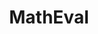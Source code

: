 ---
title: MathEval
description: MathEval is a benchmark dedicated to the holistic evaluation on mathematical capacities of LLMs, consisting of 22 evaluation datasets in various mathematical fields and over 70,000 math problems. The aim is to comprehensively evaluate the mathematical problem-solving abilities of LLMs in various grades and difficulties, including arithmetic, primary and secondary school competitions, and some advanced branches of mathematics. MathEval can not only serve as a one-stop reference for horizontal comparison of mathematical abilities among LLMs, but also provides hints and insights on how to further improve the mathematical abilities of LLMs in the future.
---
